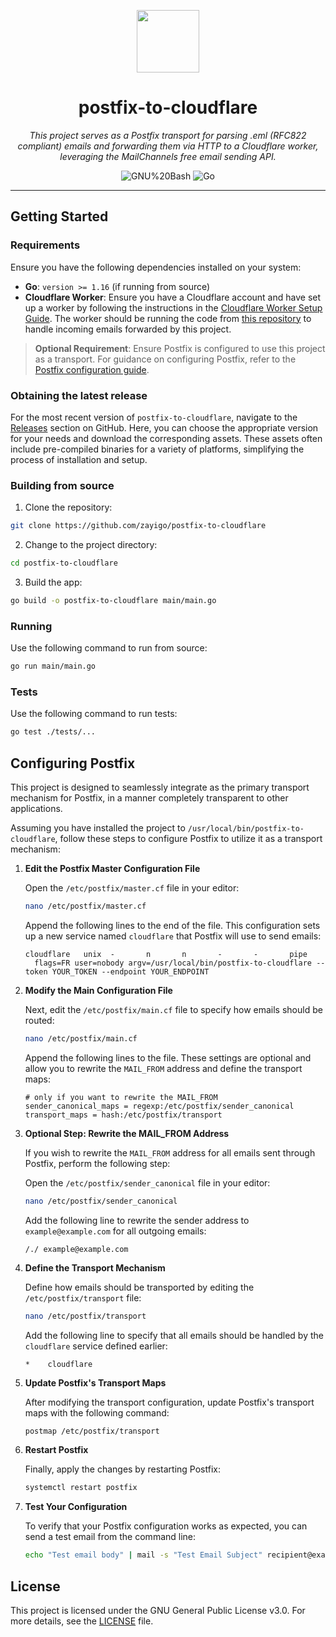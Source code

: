 <p align="center">
  <img src="https://www.gstatic.com/android/keyboard/emojikitchen/20210521/u1fa84/u1fa84_u1f48c.png" width="100" />
</p>
<p align="center">
    <h1 align="center">postfix-to-cloudflare</h1>
</p>
<p align="center">
    <em>This project serves as a Postfix transport for parsing .eml (RFC822 compliant) emails and forwarding them via HTTP to a Cloudflare worker, leveraging the MailChannels free email sending API.</em>
</p>
<p align="center">
	<img src="https://img.shields.io/badge/GNU%20Bash-4EAA25.svg?style=flat&logo=GNU-Bash&logoColor=white" alt="GNU%20Bash">
	<img src="https://img.shields.io/badge/Go-00ADD8.svg?style=flat&logo=Go&logoColor=white" alt="Go">
</p>


---

##  Getting Started

### Requirements

Ensure you have the following dependencies installed on your system:

* **Go**: `version >= 1.16` (if running from source)
* **Cloudflare Worker**: Ensure you have a Cloudflare account and have set up a worker by following the instructions in the [Cloudflare Worker Setup Guide](https://developers.cloudflare.com/workers/get-started/guide). The worker should be running the code from [this repository](https://github.com/Sh4yy/cloudflare-email) to handle incoming emails forwarded by this project.

> **Optional Requirement**: Ensure Postfix is configured to use this project as a transport. For guidance on configuring Postfix, refer to the [Postfix configuration guide](#configuring-postfix).

### Obtaining the latest release
For the most recent version of `postfix-to-cloudflare`, navigate to the [Releases](https://github.com/zayigo/postfix-to-cloudflare/releases) section on GitHub. Here, you can choose the appropriate version for your needs and download the corresponding assets. These assets often include pre-compiled binaries for a variety of platforms, simplifying the process of installation and setup.

###  Building from source

1. Clone the repository:

```sh
git clone https://github.com/zayigo/postfix-to-cloudflare
```

2. Change to the project directory:

```sh
cd postfix-to-cloudflare
```

3. Build the app:

```sh
go build -o postfix-to-cloudflare main/main.go
```

###  Running

Use the following command to run from source:

```sh
go run main/main.go
```

###  Tests

Use the following command to run tests:

```sh
go test ./tests/...
```

## Configuring Postfix
This project is designed to seamlessly integrate as the primary transport mechanism for Postfix, in a manner completely transparent to other applications.


Assuming you have installed the project to `/usr/local/bin/postfix-to-cloudflare`, follow these steps to configure Postfix to utilize it as a transport mechanism:

1. **Edit the Postfix Master Configuration File**

   Open the `/etc/postfix/master.cf` file in your editor:

   ```sh
   nano /etc/postfix/master.cf
   ```

   Append the following lines to the end of the file. This configuration sets up a new service named `cloudflare` that Postfix will use to send emails:

   ```
   cloudflare   unix  -       n       n       -       -       pipe
     flags=FR user=nobody argv=/usr/local/bin/postfix-to-cloudflare --token YOUR_TOKEN --endpoint YOUR_ENDPOINT
   ```

2. **Modify the Main Configuration File**

   Next, edit the `/etc/postfix/main.cf` file to specify how emails should be routed:

   ```sh
   nano /etc/postfix/main.cf
   ```

   Append the following lines to the file. These settings are optional and allow you to rewrite the `MAIL_FROM` address and define the transport maps:

   ```
   # only if you want to rewrite the MAIL_FROM
   sender_canonical_maps = regexp:/etc/postfix/sender_canonical
   transport_maps = hash:/etc/postfix/transport
   ```

3. **Optional Step: Rewrite the MAIL_FROM Address**

   If you wish to rewrite the `MAIL_FROM` address for all emails sent through Postfix, perform the following step:

   Open the `/etc/postfix/sender_canonical` file in your editor:

   ```sh
   nano /etc/postfix/sender_canonical
   ```

   Add the following line to rewrite the sender address to `example@example.com` for all outgoing emails:

   ```
   /./ example@example.com
   ```

4. **Define the Transport Mechanism**

   Define how emails should be transported by editing the `/etc/postfix/transport` file:

   ```sh
   nano /etc/postfix/transport
   ```

   Add the following line to specify that all emails should be handled by the `cloudflare` service defined earlier:

   ```
   *    cloudflare
   ```

5. **Update Postfix's Transport Maps**

   After modifying the transport configuration, update Postfix's transport maps with the following command:

   ```sh
   postmap /etc/postfix/transport
   ```

6. **Restart Postfix**

   Finally, apply the changes by restarting Postfix:

   ```sh
   systemctl restart postfix
   ```
7. **Test Your Configuration**

   To verify that your Postfix configuration works as expected, you can send a test email from the command line:

   ```sh
   echo "Test email body" | mail -s "Test Email Subject" recipient@example.com
   ```

##  License

This project is licensed under the GNU General Public License v3.0. For more details, see the [LICENSE](https://github.com/zayigo/postfix-to-cloudflare/blob/main/LICENSE) file.
